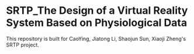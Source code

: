 # SRTP_The Design of a Virtual Reality System Based on Physiological Data
This repository is built for CaoYing, Jiatong Li, Shaojun Sun, Xiaoji Zheng's SRTP project.
